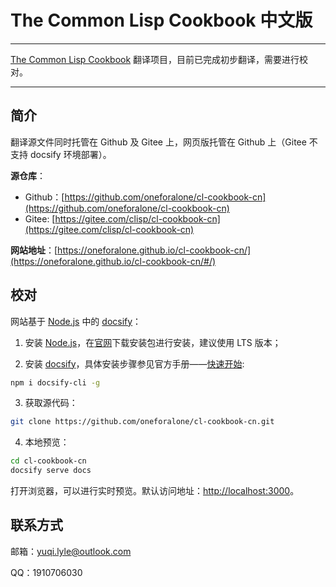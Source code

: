 # The Common Lisp Cookbook 中文版

---

[The Common Lisp Cookbook](https://lispcookbook.github.io/cl-cookbook/) 翻译项目，目前已完成初步翻译，需要进行校对。

---

## 简介

翻译源文件同时托管在 Github 及 Gitee 上，网页版托管在 Github 上（Gitee 不支持 docsify 环境部署）。

**源仓库**：
  - Github：[https://github.com/oneforalone/cl-cookbook-cn](https://github.com/oneforalone/cl-cookbook-cn)
  - Gitee: [https://gitee.com/clisp/cl-cookbook-cn](https://gitee.com/clisp/cl-cookbook-cn)

**网站地址**：[https://oneforalone.github.io/cl-cookbook-cn/](https://oneforalone.github.io/cl-cookbook-cn/#/)


## 校对

网站基于 [Node.js](https://nodejs.org/zh-cn/) 中的 [docsify](https://docsify.js.org/#/)：

1. 安装 [Node.js](https://nodejs.org/)，在[官网](https://nodejs.org/zh-cn/download/)下载安装包进行安装，建议使用 LTS 版本；

2. 安装 [docsify](https://docsify.js.org/#/)，具体安装步骤参见官方手册——[快速开始](https://docsify.js.org/#/zh-cn/quickstart):

```bash
npm i docsify-cli -g
```

3. 获取源代码：

```bash
git clone https://github.com/oneforalone/cl-cookbook-cn.git
```

4. 本地预览：

```bash
cd cl-cookbook-cn
docsify serve docs
```

打开浏览器，可以进行实时预览。默认访问地址：[http://localhost:3000](http://localhost:3000)。


## 联系方式

邮箱：yuqi.lyle@outlook.com

QQ：1910706030
